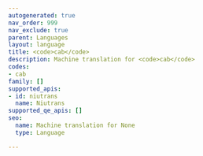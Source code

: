```yaml
---
autogenerated: true
nav_order: 999
nav_exclude: true
parent: Languages
layout: language
title: <code>cab</code>
description: Machine translation for <code>cab</code>
codes:
- cab
family: []
supported_apis:
- id: niutrans
  name: Niutrans
supported_qe_apis: []
seo:
  name: Machine translation for None
  type: Language

---
```


